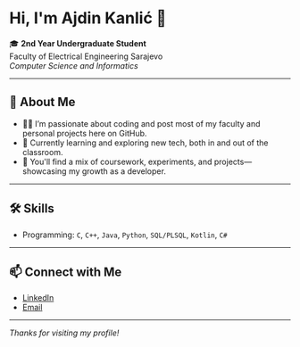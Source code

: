 # Hi, I'm Ajdin Kanlić 👋

🎓 **2nd Year Undergraduate Student**  
Faculty of Electrical Engineering Sarajevo  
_Computer Science and Informatics_

---

## 🚀 About Me

- 👨‍💻 I’m passionate about coding and post most of my faculty and personal projects here on GitHub.
- 🌱 Currently learning and exploring new tech, both in and out of the classroom.
- 📂 You'll find a mix of coursework, experiments, and projects—showcasing my growth as a developer.

---

## 🛠️ Skills

<!-- Optionally add your favorite languages & tools here -->
- Programming: `C`, `C++`, `Java`, `Python`, `SQL/PLSQL`, `Kotlin`, `C#`

---


## 📫 Connect with Me

- [LinkedIn](https://ba.linkedin.com/in/ajdin-kanli%C4%87-020352353)
- [Email](akanlic2@etf.unsa.ba)

---



_Thanks for visiting my profile!_
